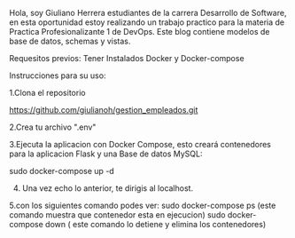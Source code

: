 Hola, soy Giuliano Herrera estudiantes de la carrera Desarrollo de Software, en esta oportunidad estoy realizando un trabajo practico para la materia de Practica Profesionalizante 1 de DevOps. Este blog contiene modelos de base de datos, schemas y vistas.

Requesitos previos:
Tener Instalados Docker y Docker-compose

Instrucciones para su uso:

1.Clona el repositorio

https://github.com/giulianoh/gestion_empleados.git

2.Crea tu archivo ".env"

3.Ejecuta la aplicacion con Docker Compose, esto creará contenedores para la aplicacion Flask y una Base de datos MySQL:

sudo docker-compose up -d

4. Una vez echo lo anterior, te dirigis al localhost.

5.con los siguientes comando podes ver:
sudo docker-compose ps (este comando muestra que contenedor esta en ejecucion)
sudo docker-compose down ( este comando lo detiene y elimina los contenedores)

